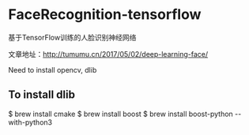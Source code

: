 # FaceRecognition-tensorflow
基于TensorFlow训练的人脸识别神经网络

文章地址：http://tumumu.cn/2017/05/02/deep-learning-face/

Need to install opencv, dlib

## To install dlib
$ brew install cmake
$ brew install boost
$ brew install boost-python --with-python3
